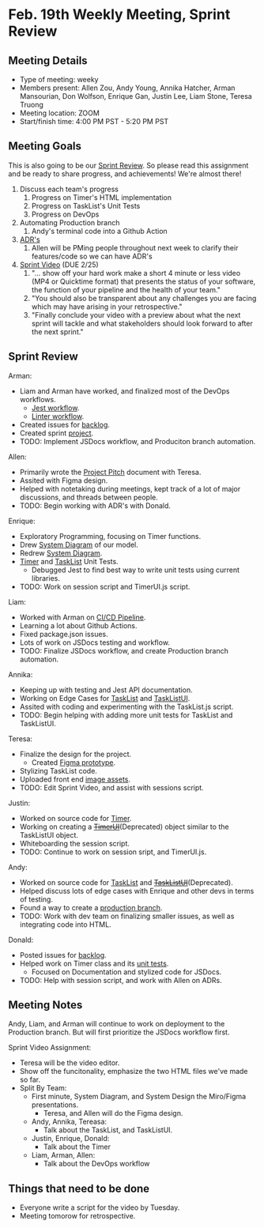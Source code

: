 # Feb. 19th Weekly Meeting, Sprint Review

## Meeting Details

- Type of meeting: weeky
- Members present: Allen Zou, Andy Young, Annika Hatcher, Arman Mansourian, Don Wolfson, Enrique Gan, Justin Lee, Liam Stone, Teresa Truong
- Meeting location: ZOOM
- Start/finish time: 4:00 PM PST - 5:20 PM PST

## Meeting Goals

This is also going to be our [Sprint Review](https://canvas.ucsd.edu/courses/21783/assignments/277651). So please read this assignment and be ready to share progress, and achievements! We're almost there!

1) Discuss each team's progress
   1) Progress on Timer's HTML implementation
   2) Progress on TaskList's Unit Tests
   3) Progress on DevOps
2) Automating Production branch
   1) Andy's terminal code into a Github Action
3) [ADR's](https://canvas.ucsd.edu/courses/21783/assignments/259317)
   1) Allen will be PMing people throughout next week to clarify their features/code so we can have ADR's
4) [Sprint Video](https://canvas.ucsd.edu/courses/21783/assignments/277675) (DUE 2/25)
   1) "... show off your hard work make a short 4 minute or less video (MP4 or Quicktime format) that presents the status of your software, the function of your pipeline and the health of your team."
   2) "You should also be transparent about any challenges you are facing which may have arising in your retrospective."
   3) "Finally conclude your video with a preview about what the next sprint will tackle and what stakeholders should look forward to after the next sprint."

## Sprint Review

Arman:

- Liam and Arman have worked, and finalized most of the DevOps workflows.
  - [Jest workflow](https://github.com/DonaldWolfson/cse110-w21-group29/blob/main/.github/workflows/jest.yml).
  - [Linter workflow](https://github.com/DonaldWolfson/cse110-w21-group29/blob/main/.github/workflows/lint.yml).
- Created issues for [backlog](https://github.com/DonaldWolfson/cse110-w21-group29/issues?q=is%3Aissue+user%3Aamansourian+).
- Created sprint [project](https://github.com/DonaldWolfson/cse110-w21-group29/projects/2).
- TODO: Implement JSDocs workflow, and Produciton branch automation.

Allen:

- Primarily wrote the [Project Pitch](https://github.com/DonaldWolfson/cse110-w21-group29/blob/main/admin/pitch/Project%20Pitch.pdf) document with Teresa.
- Assited with Figma design.
- Helped with notetaking during meetings, kept track of a lot of major discussions, and threads between people.
- TODO: Begin working with ADR's with Donald.

Enrique:

- Exploratory Programming, focusing on Timer functions.
- Drew [System Diagram](https://github.com/DonaldWolfson/cse110-w21-group29/blob/main/specs/interface/wireframe/System%20Diagram.jpg) of our model.
- Redrew [System Diagram](https://github.com/DonaldWolfson/cse110-w21-group29/blob/main/specs/interface/wireframe/systemdiagram.drawio.png).
- [Timer](https://github.com/DonaldWolfson/cse110-w21-group29/blob/main/source/__tests__/Timer.test.js) and [TaskList](https://github.com/DonaldWolfson/cse110-w21-group29/blob/main/source/__tests__/TaskList.test.js) Unit Tests.
  - Debugged Jest to find best way to write unit tests using current libraries.
- TODO: Work on session script and TimerUI.js script.

Liam:

- Worked with Arman on [CI/CD Pipeline](https://github.com/DonaldWolfson/cse110-w21-group29/actions).
- Learning a lot about Github Actions.
- Fixed package.json issues.
- Lots of work on JSDocs testing and workflow.
- TODO: Finalize JSDocs workflow, and create Production branch automation.

Annika:

- Keeping up with testing and Jest API documentation.
- Working on Edge Cases for [TaskList](https://github.com/DonaldWolfson/cse110-w21-group29/blame/main/source/js/TaskList.js) and [TaskListUI](https://github.com/DonaldWolfson/cse110-w21-group29/blame/main/source/js/TaskListUI.js).
- Assited with coding and experimenting with the TaskList.js script.
- TODO: Begin helping with adding more unit tests for TaskList and TaskListUI.

Teresa:

- Finalize the design for the project.
  - Created [Figma prototype](https://www.figma.com/file/0xkjAbdUK1WsQjAqwKRYTc/Electric-Pomato-Prototype?node-id=0%3A1).
- Stylizing TaskList code.
- Uploaded front end [image assets](https://github.com/DonaldWolfson/cse110-w21-group29/tree/main/source/img).
- TODO: Edit Sprint Video, and assist with sessions script.

Justin:

- Worked on source code for [Timer](https://github.com/DonaldWolfson/cse110-w21-group29/blame/main/source/js/Timer.js).
- Working on creating a ~~[TimerUI](https://github.com/DonaldWolfson/cse110-w21-group29/blob/main/source/js/TimerUI.js)~~(Deprecated) object similar to the TaskListUI object.
- Whiteboarding the session script.
- TODO: Continue to work on session sript, and TimerUI.js.

Andy:

- Worked on source code for [TaskList](https://github.com/DonaldWolfson/cse110-w21-group29/blame/main/source/js/TaskList.js) and ~~[TaskListUI](https://github.com/DonaldWolfson/cse110-w21-group29/blame/main/source/js/TaskListUI.js)~~(Deprecated).
- Helped discuss lots of edge cases with Enrique and other devs in terms of testing.
- Found a way to create a [production branch](https://github.com/DonaldWolfson/cse110-w21-group29/tree/production).
- TODO: Work with dev team on finalizing smaller issues, as well as integrating code into HTML.

Donald:

- Posted issues for [backlog](https://github.com/DonaldWolfson/cse110-w21-group29/issues?q=is%3Aissue+user%3ADonaldWolfson).
- Helped work on Timer class and its [unit tests](https://github.com/DonaldWolfson/cse110-w21-group29/blame/main/source/js/Timer.js).
  - Focused on Documentation and stylized code for JSDocs.
- TODO: Help with session script, and work with Allen on ADRs.

## Meeting Notes

Andy, Liam, and Arman will continue to work on deployment to the Production branch. But will first prioritize the JSDocs workflow first.

Sprint Video Assignment:

- Teresa will be the video editor.
- Show off the funcitonality, emphasize the two HTML files we've made so far.
- Split By Team:
  - First minute, System Diagram, and System Design the Miro/Figma presentations.
    - Teresa, and Allen will do the Figma design.
  - Andy, Annika, Tereasa:
    - Talk about the TaskList, and TaskListUI.
  - Justin, Enrique, Donald:
    - Talk about the Timer
  - Liam, Arman, Allen:
    - Talk about the DevOps workflow

## Things that need to be done

- Everyone write a script for the video by Tuesday.
- Meeting tomorow for retrospective.
